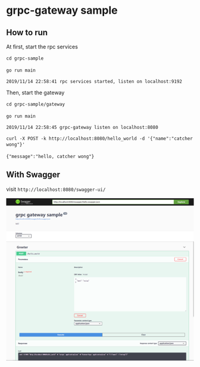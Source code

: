 # grpc-gateway sample


## How to run 

At first, start the rpc services

```
cd grpc-sample

go run main
```

```
2019/11/14 22:58:41 rpc services started, listen on localhost:9192
```


Then, start the gateway

```
cd grpc-sample/gateway

go run main
```

```
2019/11/14 22:58:45 grpc-gateway listen on localhost:8080
```


```
curl -X POST -k http://localhost:8080/hello_world -d '{"name":"catcher wong"}'

{"message":"hello, catcher wong"}
```

## With Swagger

visit `http://localhost:8080/swagger-ui/`

![](./swagger.png)
